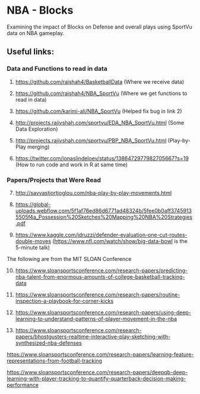 # NBA - Blocks

Examining the impact of Blocks on Defense and overall plays using SportVu data on NBA gameplay.

## Useful links:

### Data and Functions to read in data

1. https://github.com/rajshah4/BasketballData (Where we receive data)

2. https://github.com/rajshah4/NBA_SportVu (Where we get functions to read in data)

3. https://github.com/karimi-ali/NBA_SportVu (Helped fix bug in link 2)

4. http://projects.rajivshah.com/sportvu/EDA_NBA_SportVu.html (Some Data Exploration)

5. http://projects.rajivshah.com/sportvu/PBP_NBA_SportVu.html (Play-by-Play merging)

6. https://twitter.com/jonaslindeloev/status/1386472977982705667?s=19 (How to run code and work in R at same time)

### Papers/Projects that Were Read

7. http://savvastjortjoglou.com/nba-play-by-play-movements.html

8. https://global-uploads.webflow.com/5f1af76ed86d6771ad48324b/5fee0b0aff37459135505f4a_Possession%20Sketches%20Mapping%20NBA%20Strategies.pdf

9. https://www.kaggle.com/jdruzzi/defender-evaluation-one-cut-routes-double-moves (https://www.nfl.com/watch/show/big-data-bowl is the 5-minute talk)

The following are from the MIT SLOAN Conference

10. https://www.sloansportsconference.com/research-papers/predicting-nba-talent-from-enormous-amounts-of-college-basketball-tracking-data

11. https://www.sloansportsconference.com/research-papers/routine-inspection-a-playbook-for-corner-kicks

12. https://www.sloansportsconference.com/research-papers/using-deep-learning-to-understand-patterns-of-player-movement-in-the-nba

13. https://www.sloansportsconference.com/research-papers/bhostgusters-realtime-interactive-play-sketching-with-synthesized-nba-defenses

https://www.sloansportsconference.com/research-papers/learning-feature-representations-from-football-tracking

https://www.sloansportsconference.com/research-papers/deepqb-deep-learning-with-player-tracking-to-quantify-quarterback-decision-making-performance
